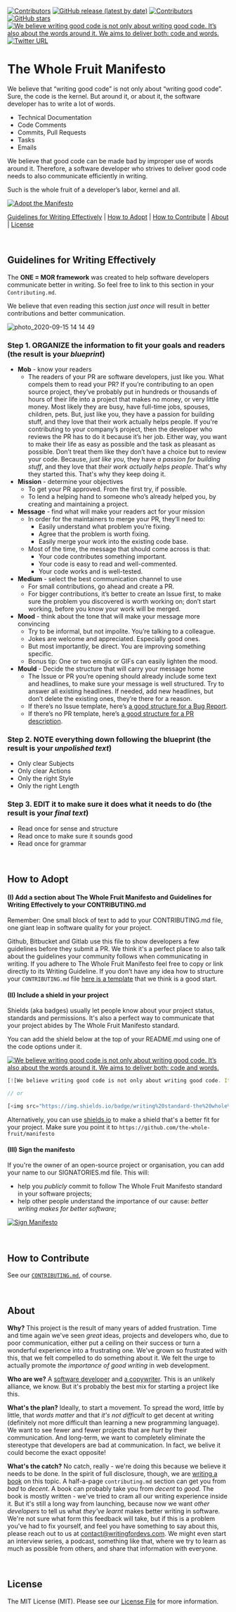 <p align="left">
    <a href="https://github.com/the-whole-fruit/manifesto/blob/master/LICENSE.md">
        <img src="https://img.shields.io/badge/license-MIT-brightgreen" alt="Contributors" /></a>
    <a href="https://github.com/the-whole-fruit/manifesto/releases">
        <img alt="GitHub release (latest by date)" src="https://img.shields.io/github/v/release/the-whole-fruit/manifesto"></a>
    <a href="https://github.com/the-whole-fruit/manifesto/contributors">
        <img src="https://img.shields.io/github/contributors/the-whole-fruit/manifesto" alt="Contributors" /></a>
    <a href="https://github.com/the-whole-fruit/manifesto">
        <img alt="GitHub stars" src="https://img.shields.io/github/stars/the-whole-fruit/manifesto"></a>
    <a href="https://github.com/the-whole-fruit/manifesto">
        <img src="https://img.shields.io/badge/writing%20standard-the%20whole%20fruit-brightgreen"
            alt="We believe writing good code is not only about writing good code. It’s also about the words around it. We aims to deliver both: code and words."> 
    </a>
    <a href="https://twitter.com/intent/follow?screen_name=writingfordevs">
        <img alt="Twitter URL" src="https://img.shields.io/twitter/url?url=http%3A%2F%2Ftwitter.com%2Fwritingfordevs"></a>
</p>

# The Whole Fruit Manifesto 

We believe that “writing good code” is not only about “writing good code”. Sure, the code is the kernel. But around it, or about it, the software developer has to write a lot of words. 

- Technical Documentation
- Code Comments
- Commits, Pull Requests
- Tasks
- Emails

We believe that good code can be made bad by improper use of words around it. Therefore, a software developer who strives to deliver good code needs to also communicate efficiently in writing. 

Such is the whole fruit of a developer’s labor, kernel and all.

<a href="#how-to-adopt"><img alt="Adopt the Manifesto" src="https://img.shields.io/badge/-adopt%20the%20manifesto-brightgreen"></a>

[Guidelines for Writing Effectively](#guidelines-for-writing-effectively) | [How to Adopt](#how-to-adopt) | [How to Contribute](#how-to-contribute) | [About](#about) | [License](#license)

<br>

## Guidelines for Writing Effectively

The **ONE = MOR framework** was created to help software developers communicate better in writing. So feel free to link to this section in your `Contributing.md`. 

We believe that even reading this section _just once_ will result in better contributions and better communication.

![photo_2020-09-15 14 14 49](https://user-images.githubusercontent.com/1032474/93248597-0e78b680-f75e-11ea-842f-823820ccac03.jpeg)

### Step 1. ORGANIZE the information to fit your goals and readers (the result is your _blueprint_)
- **Mob** - know your readers
    - The readers of your PR are software developers, just like you. What compels them to read your PR? If you’re contributing to an open source project, they’ve probably put in hundreds or thousands of hours of their life into a project that makes no money, or very little money. Most likely they are busy, have full-time jobs, spouses, children, pets. But, just like you, they have a passion for building stuff, and they love that their work actually helps people. If you're contributing to your company’s project, then the developer who reviews the PR has to do it because it’s her job. Either way, you want to make their life as easy as possible and the task as pleasant as possible. Don’t treat them like they don’t have a choice but to review your code. Because, _just like you_, they have _a passion for building stuff_, and they love that _their work actually helps people_. That's why they started this. That's why they keep doing it.
- **Mission** - determine your objectives
    - To get your PR approved. From the first try, if possible.
    - To lend a helping hand to someone who’s already helped you, by creating and maintaining a project.
- **Message** - find what will make your readers act for your mission
    - In order for the maintainers to merge your PR, they’ll need to:
        - Easily understand what problem you’re fixing.
        - Agree that the problem is worth fixing.
        - Easily merge your work into the existing code base.
    - Most of the time, the message that should come across is that:
        - Your code contributes something important.
        - Your code is easy to read and well-commented.
        - Your code works and is well-tested.
- **Medium** - select the best communication channel to use
    - For small contributions, go ahead and create a PR.
    - For bigger contributions, it’s better to create an Issue first, to make sure the problem you discovered is worth working on; don’t start working, before you know your work will be merged.
- **Mood** - think about the tone that will make your message more convincing
    - Try to be informal, but not impolite. You’re talking to a colleague.
    - Jokes are welcome and appreciated. Especially good ones.
    - But most importantly, be direct. You are improving something specific.
    - Bonus tip: One or two emojis or GIFs can easily lighten the mood.
- **Mould** - Decide the structure that will carry your message home
    - The Issue or PR you’re opening should already include some text and headlines, to make sure your message is well structured. Try to answer all existing headlines. If needed, add new headlines, but don’t delete the existing ones, they’re there for a reason.
    - If there’s no Issue template, here’s [a good structure for a Bug Report](https://github.com/the-whole-fruit/manifesto/blob/master/.github/ISSUE_TEMPLATE/bug_report.md).
    - If there’s no PR template, here’s [a good structure for a PR description](https://github.com/the-whole-fruit/manifesto/blob/master/.github/ISSUE_TEMPLATE/pull_request.md).

### Step 2. NOTE everything down following the blueprint (the result is your _unpolished text_)
- Only clear Subjects
- Only clear Actions
- Only the right Style
- Only the right Length

### Step 3. EDIT it to make sure it does what it needs to do (the result is your _final text_)
- Read once for sense and structure
- Read once to make sure it sounds good
- Read once for grammar

<br>

## How to Adopt

#### (I) Add a section about The Whole Fruit Manifesto and Guidelines for Writing Effectively to your CONTRIBUTING.md

Remember: One small block of text to add to your CONTRIBUTING.md file, one giant leap in software quality for your project.

Github, Bitbucket and Gitlab use this file to show developers a few guidelines before they submit a PR. We think it's a perfect place to also talk about the guidelines your community follows when communicating in writing. If you adhere to The Whole Fruit Manifesto feel free to copy or link directly to its Writing Guideline. If you don’t have any idea how to structure your `CONTRIBUTING.md` file [here is a template](https://github.com/the-whole-fruit/manifesto/blob/master/.github/CONTRIBUTING.md) that we think is a good start.


#### (II) Include a shield in your project

Shields (aka badges) usually let people know about your project status, standards and permissions. It's also a perfect way to communicate that your project abides by The Whole Fruit Manifesto standard.

You can add the shield below at the top of your README.md using one of the code options under it. 

[![We believe writing good code is not only about writing good code. It’s also about the words around it. We aims to deliver both: code and words.](https://img.shields.io/badge/writing%20standard-the%20whole%20fruit-brightgreen)](https://github.com/the-whole-fruit/manifesto)

```js
[![We believe writing good code is not only about writing good code. It’s also about the words around it. We aims to deliver both: code and words.](https://img.shields.io/badge/writing%20standard-the%20whole%20fruit-brightgreen)](https://github.com/the-whole-fruit/manifesto)

// or

[<img src="https://img.shields.io/badge/writing%20standard-the%20whole%20fruit-brightgreen" title="We believe writing good code is not only about writing good code. It’s also about the words around it. We aims to deliver both: code and words.">](https://github.com/the-whole-fruit/manifesto)
```

Alternatively, you can use [shields.io](https://shields.io) to make a shield that's a better fit for your project. Make sure you point it to `https://github.com/the-whole-fruit/manifesto`

#### (III) Sign the manifesto

If you're the owner of an open-source project or organisation, you can add your name to our SIGNATORIES.md file. This will:
- help you _publicly_ commit to follow The Whole Fruit Manifesto standard in your software projects;
- help other people understand the importance of our cause: _better writing makes for better software_;

<a href="https://github.com/the-whole-fruit/manifesto/blob/master/SIGNATORIES.md"><img alt="Sign Manifesto" src="https://img.shields.io/badge/manifesto-sign%20now-brightgreen"></a>

<br>

## How to Contribute

See our [`CONTRIBUTING.md`](https://github.com/the-whole-fruit/manifesto/blob/master/CONTRIBUTING.md), of course.

<br>

## About

**Why?** This project is the result of many years of added frustration. Time and time again we've seen _great_ ideas, projects and developers who, due to poor communication, either put a ceiling on their success or turn a wonderful experience into a frustrating one. We've grown so frustrated with this, that we felt compelled to do something about it. We felt the urge to actually promote _the importance of good writing_ in web development.

**Who are we?** A [software developer](https://tabacitu.ro) and [a copywriter](https://ro.linkedin.com/in/andreiiordache). This is an unlikely alliance, we know. But it's probably the best mix for starting a project like this.

**What's the plan?** Ideally, to start a movement. To spread the word, little by little, that _words matter_ and that _it's not difficult_ to get decent at writing (definitely not more difficult than learning a new programming language). We want to see fewer and fewer projects that are _hurt_ by their communication. And long-term, we want to completely eliminate the stereotype that developers are bad at communication. In fact, we belive it could become the exact opposite!

**What's the catch?** No catch, really - we're doing this because we believe it needs to be done. In the spirit of full disclosure, though, we are [writing a book](https://writingfordevs.com) on this topic. A half-a-page `contributing.md` section can get you from _bad_ to _decent_. A book can probably take you from _decent_ to _good_. The book is mostly written - we've tried to cram all our writing experience inside it. But it's still a long way from launching, because now we want _other developers_ to tell us what _they've learnt_ makes better writing in software. We're not sure what form this feedback will take, but if this is a problem you've had to fix yourself, and feel you have something to say about this, please reach out to us at <a href="mailto:contact@writingfordevs.com">contact@writingfordevs.com</a>. We might even start an interview series, a podcast, something like that, where we try to learn as much as possible from others, and share that information with everyone.

<br>

## License

The MIT License (MIT). Please see our [License File](https://github.com/the-whole-fruit/manifesto/blob/master/LICENSE.md) for more information.
